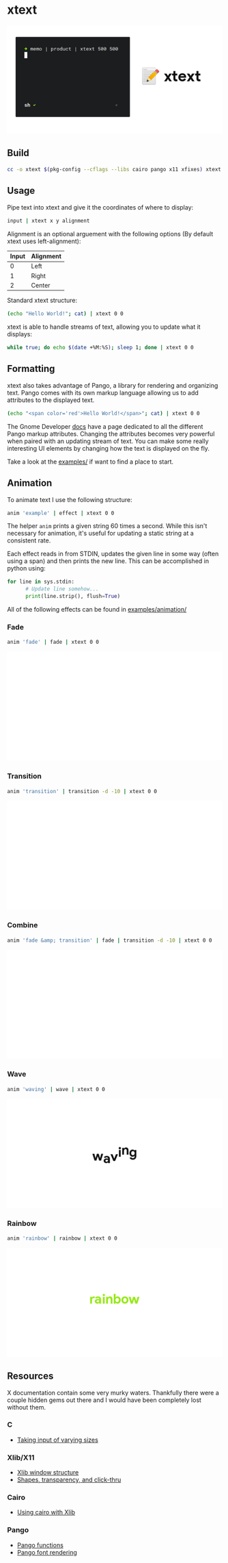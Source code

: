 # xtext

<p align="center">
  <img src="screenshots/example.png">
</p>

## Build

``` bash
cc -o xtext $(pkg-config --cflags --libs cairo pango x11 xfixes) xtext.c
```

## Usage

Pipe text into xtext and give it the coordinates of where to display:

```bash
input | xtext x y alignment
```

Alignment is an optional arguement with the following options (By default xtext uses left-alignment):

Input | Alignment
----- | ---------
0 | Left
1 | Right
2 | Center

Standard xtext structure:

```bash
(echo "Hello World!"; cat) | xtext 0 0
```

xtext is able to handle streams of text, allowing you to update what it displays:

```bash
while true; do echo $(date +%M:%S); sleep 1; done | xtext 0 0
```

## Formatting

xtext also takes advantage of Pango, a library for rendering and organizing text. Pango comes with its own markup language allowing us to add attributes to the displayed text.

```bash
(echo "<span color='red'>Hello World!</span>"; cat) | xtext 0 0
```

The Gnome Developer [docs](https://developer.gnome.org/pango/stable/PangoMarkupFormat.html) have a page dedicated to all the different Pango markup attributes. Changing the attributes becomes very powerful when paired with an updating stream of text. You can make some really interesting UI elements by changing how the text is displayed on the fly.

Take a look at the [examples/](examples/) if want to find a place to start.

## Animation

To animate text I use the following structure:

```bash
anim 'example' | effect | xtext 0 0 
```

The helper `anim` prints a given string 60 times a second. While this isn't necessary for animation, it's useful for updating a static string at a consistent rate.

Each effect reads in from STDIN, updates the given line in some way (often using a span) and then prints the new line. This can be accomplished in python using:

```python
for line in sys.stdin:
      # Update line somehow...
      print(line.strip(), flush=True)
```

All of the following effects can be found in [examples/animation/](examples/animation/)

### Fade

```bash
anim 'fade' | fade | xtext 0 0 
```

<p align="center">
  <img src="screenshots/fade.gif">
</p>

### Transition

```bash
anim 'transition' | transition -d -10 | xtext 0 0 
```

<p align="center">
  <img src="screenshots/transition.gif">
</p>

### Combine

```bash
anim 'fade &amp; transition' | fade | transition -d -10 | xtext 0 0 
```

<p align="center">
  <img src="screenshots/combine.gif">
</p>

### Wave

```bash
anim 'waving' | wave | xtext 0 0 
```

<p align="center">
  <img src="screenshots/wave.gif">
</p>

### Rainbow

```bash
anim 'rainbow' | rainbow | xtext 0 0 
```

<p align="center">
  <img src="screenshots/rainbow.gif">
</p>

## Resources

X documentation contain some very murky waters. Thankfully there were a couple hidden gems out there and I would have been completely lost without them.

### C

+ [Taking input of varying sizes](https://c-for-dummies.com/blog/?p=2631)

### Xlib/X11

+ [Xlib window structure](https://www.lemoda.net/c/xlib-text-box/)
+ [Shapes, transparency, and click-thru](http://shallowsky.com/blog/programming/translucent-window-click-thru.html)

### Cairo

+ [Using cairo with Xlib](https://www.cairographics.org/Xlib/)

### Pango

+ [Pango functions](https://developer.gnome.org/pango/stable/pango-Layout-Objects.html)
+ [Pango font rendering](http://www.roxlu.com/2014/046/rendering-text-with-pango--cairo-and-freetype)
